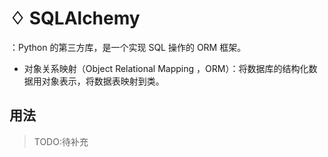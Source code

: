 # ♢ SQLAlchemy

：Python 的第三方库，是一个实现 SQL 操作的 ORM 框架。
- 对象关系映射（Object Relational Mapping ，ORM）：将数据库的结构化数据用对象表示，将数据表映射到类。

## 用法

> TODO:待补充

